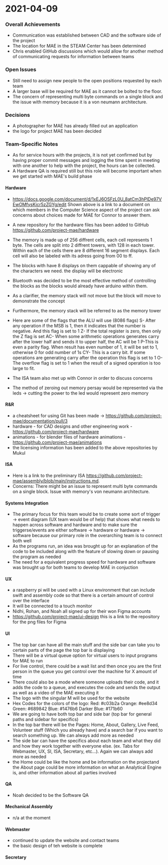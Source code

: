# 2021-04-09

### Overall Achievements
* Communication was established between CAD and the software side of the project
* The location for MAE in the STEAM Center has been determined
* Chris enabled GitHub discussions which would allow for another method of communicating requests for information between teams
### Open Issues
* Still need to assign new people to the open positions requested by each team
* A larger base will be required for MAE as it cannot be bolted to the floor.
* The concern of representing multi byte commands on a single block and the issue with memory because it is a von neumann architecture.
### Decisions
* A photographer for MAE has already filled out an application
* the logo for project MAE has been decided
### Team-Specific Notes
* As for service hours with the projects, it is not yet confirmed but by having proper commit messages and logging the time spent in meeting with one another to help with the project, the hours can be collected.
* A Hardware QA is required still but this role will become important when we get started with MAE's build phase
#### Hardware
* https://docs.google.com/document/d/1xEJ6OSFzL0U_8atCm3hPlDe97VEwOMfysKicr5zZGYg/edit
Shown above is a link to a document on which members in the Computer Science aspect of the project can ask concerns about choices made for MAE for Connor to answer them.
* A new repository for the hardware files has been added to GitHub  https://github.com/project-mae/hardware
* The memory is made up of 256 diffrent cells, each cell represents 1 byte. The cells are split into 2 diffrent towers, with 128 in each tower. Within each of the cells there are 8 different 16 segment displays. Each cell will also be labeled with its adress going from 00 to ff.
* The blocks with have 8 displays on them cappable of showing any of the characters we need. the display will be electronic
* Bluetooth was decided to be the most effective method of controlling the blocks as the blocks would already have arduino within them.
* As a clarifier, the memory stack will not move but the block will move to demonstrate the concept
* Furthermore, the memory stack will be referred to as the memory tower

* Here are some of the flags that the ALU will use (8086 flags)
S- After any operation if the MSB is 1, then it indicates that the number is negative. And this flag is set to 1
Z- If the total register is zero, then only the Z flag is set
AC- When some arithmetic operations generates carry after the lower half and sends it to upper half, the AC will be 1
P-This is even a parity flag. When result has even number of 1, it will be set to 1, otherwise 0 for odd number of 1s
CY- This is a carry bit. If some operations are generating carry after the operation this flag is set to 1
O- The overflow flag is set to 1 when the result of a signed operation is too large to fit.
* The ISA team also met up with Connor in order to discuss concerns
* The method of zeroing out memory persay would be represented via the leds -> cutting the power to the led would represent zero memory
#### R&R
* a cheatsheet for using Git has been made -> https://github.com/project-mae/documentation/pull/3
* hardware - for CAD designs and other engineering work - https://github.com/project-mae/hardware
* animations - for blender files of hardware animations - https://github.com/project-mae/animations
* the licensing information has been added to the above repositories by Mukul
#### ISA
* Here is a link to the preliminary ISA https://github.com/project-mae/assembly/blob/main/instructions.md.
* Concerns: There might be an issue to represent multi byte commands on a single block. Issue with memory's von neumann architecture.
#### Systems Integration
* The primary focus for this team would be to create some sort of trigger -> event diagram (UX team would be of help) that shows what needs to happen across software and hardware and to make sure the triggerse/events are either software -> hardware or hardware -> software because our primary role in the overarching team is to connect both well
* As the programs run, an idea was brought up for an explanation of the code to be included along with the feature of slowing down or pausing the program as needed
* The need for a equivalent progress speed for hardware and software was brought up for both teams to develop MAE in conjuction

#### UX
* a raspberry pi will be used with a Linux environment that can include swift and assembly code so that there is a certain amount of control over the interface
* It will be connected to a touch monitor
* Nidhi, Rohan, and Noah all signed up for their won Figma accounts
* https://github.com/project-mae/ui-design this is a link to the repository for the png files for Figma
#### UI
* The top bar can have all the main stuff and the side bar can take you to certain parts of the page the top bar is displaying
* There will be a virtual queue option for virtual users to input programs for MAE to run
* For live control, there could be a wait list and then once you are the first person in the queue you get control over the machine for X amount of time
* There could also be a mode where someone uploads their code, and it adds the code to a queue, and executes the code and sends the output as well as a video of the MAE executing it
* The logo with the singular M will be used for the website
* Hex Codes for the colors of the logo:
Red: #c03b2a
Orange: #ee8d34
Green: #689842
Blue: #1476b6
Darker Blue: #171b60
* We are going to have both top bar and side bar (top bar for general paths and sidebar for specifics)
* In the top bar there will be the Pages: Home, About, Gallery, Live Feed, Volunteer stuff (Which you already have) and a search bar if you want to search something up. We can always add more as needed
* The side bar can have the specifics about each team and what they did and how they work together with everyone else. (ex. Tabs for Webmaster, UX, SI, ISA, Secretary, etc...). Again we can always add more as needed
* the Home could be like the home and be information on the projectand the About page could be more information on what an Analytical Engine is, and other information about all parties involved
#### QA
* Noah decided to be the Software QA
#### Mechanical Assembly
* n/a at the moment
#### Webmaster
* continued to update the website and contact teams
* the basic design of teh website is complete
#### Secretary
